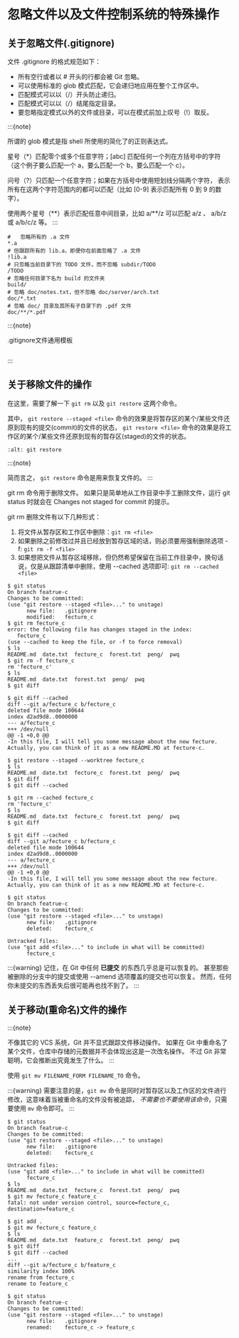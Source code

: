 # 忽略文件以及文件控制系统的特殊操作

## 关于忽略文件(.gitignore)

文件 .gitignore 的格式规范如下：

- 所有空行或者以 # 开头的行都会被 Git 忽略。
- 可以使用标准的 glob 模式匹配，它会递归地应用在整个工作区中。
- 匹配模式可以以（/）开头防止递归。
- 匹配模式可以以（/）结尾指定目录。
- 要忽略指定模式以外的文件或目录，可以在模式前加上叹号（!）取反。

:::{note}

所谓的 glob 模式是指 shell 所使用的简化了的正则表达式。

星号（\*）匹配零个或多个任意字符；\[abc\] 匹配任何一个列在方括号中的字符 （这个例子要么匹配一个 a，要么匹配一个 b，要么匹配一个 c）。

问号（?）只匹配一个任意字符；如果在方括号中使用短划线分隔两个字符， 表示所有在这两个字符范围内的都可以匹配（比如 \[0-9\] 表示匹配所有 0 到 9 的数字）。

使用两个星号（\*\*）表示匹配任意中间目录，比如 a/\*\*/z 可以匹配 a/z 、 a/b/z 或 a/b/c/z 等。
:::

```shell
#   忽略所有的 .a 文件
*.a
# 但跟踪所有的 lib.a，即便你在前面忽略了 .a 文件
!lib.a
# 只忽略当前目录下的 TODO 文件，而不忽略 subdir/TODO
/TODO
# 忽略任何目录下名为 build 的文件夹
build/
# 忽略 doc/notes.txt，但不忽略 doc/server/arch.txt
doc/*.txt
# 忽略 doc/ 目录及其所有子目录下的 .pdf 文件
doc/**/*.pdf
```

:::{note}

.gitignore文件通用模板

```{literalinclude} ./.gitignore
```

:::

## 关于移除文件的操作

在这里，需要了解一下 `git rm` 以及 `git restore` 这两个命令。

其中， `git restore --staged <file>` 命令的效果是将暂存区的某个/某些文件还原到现有的提交(commit)的文件的状态， `git restore <file>` 命令的效果是将工作区的某个/某些文件还原到现有的暂存区(staged)的文件的状态。

```{image} ../img/git-restore.png
:alt: git restore
```

:::{note}

简而言之， `git restore` 命令是用来恢复文件的。
:::

git rm 命令用于删除文件。
如果只是简单地从工作目录中手工删除文件，运行 git status 时就会在 Changes not staged for commit 的提示。

git rm 删除文件有以下几种形式：

1. 将文件从暂存区和工作区中删除：`git rm <file>`
2. 如果删除之前修改过并且已经放到暂存区域的话，则必须要用强制删除选项 -f: `git rm -f <file>`
3. 如果想把文件从暂存区域移除，但仍然希望保留在当前工作目录中，换句话说，仅是从跟踪清单中删除，使用 --cached 选项即可: `git rm --cached <file>`

```shell
$ git status
On branch featrue-c
Changes to be committed:
(use "git restore --staged <file>..." to unstage)
      new file:   .gitignore
      modified:   fecture_c
$ git rm fecture_c
error: the following file has changes staged in the index:
   fecture_c
(use --cached to keep the file, or -f to force removal)
$ ls
README.md  date.txt  fecture_c  forest.txt  peng/  pwq
$ git rm -f fecture_c
rm 'fecture_c'
$ ls
README.md  date.txt  forest.txt  peng/  pwq
$ git diff

$ git diff --cached
diff --git a/fecture_c b/fecture_c
deleted file mode 100644
index d2ad9d8..0000000
--- a/fecture_c
+++ /dev/null
@@ -1 +0,0 @@
-In this file, I will tell you some message about the new fecture. Actually, you can think of it as a new README.MD at fecture-c.

$ git restore --staged --worktree fecture_c
$ ls
README.md  date.txt  fecture_c  forest.txt  peng/  pwq
$ git diff
$ git diff --cached
```

```shell
$ git rm --cached fecture_c
rm 'fecture_c'
$ ls
README.md  date.txt  fecture_c  forest.txt  peng/  pwq
$ git diff

$ git diff --cached
diff --git a/fecture_c b/fecture_c
deleted file mode 100644
index d2ad9d8..0000000
--- a/fecture_c
+++ /dev/null
@@ -1 +0,0 @@
-In this file, I will tell you some message about the new fecture. Actually, you can think of it as a new README.MD at fecture-c.

$ git status
On branch featrue-c
Changes to be committed:
(use "git restore --staged <file>..." to unstage)
      new file:   .gitignore
      deleted:    fecture_c

Untracked files:
(use "git add <file>..." to include in what will be committed)
      fecture_c
```

:::{warning}
记住，在 Git 中任何 **已提交** 的东西几乎总是可以恢复的。 甚至那些被删除的分支中的提交或使用 --amend 选项覆盖的提交也可以恢复。 然而，任何你未提交的东西丢失后很可能再也找不到了。
:::

## 关于移动(重命名)文件的操作

:::{note}

不像其它的 VCS 系统，Git 并不显式跟踪文件移动操作。 如果在 Git 中重命名了某个文件，仓库中存储的元数据并不会体现出这是一次改名操作。 不过 Git 非常聪明，它会推断出究竟发生了什么。
:::

使用 `git mv FILENAME_FORM FILENAME_TO` 命令。

:::{warning}
需要注意的是，`git mv` 命令是同时对暂存区以及工作区的文件进行修改，这意味着当被重命名的文件没有被追踪， *不需要也不要使用该命令*，只需要使用 `mv` 命令即可。
:::

```shell
$ git status
On branch featrue-c
Changes to be committed:
(use "git restore --staged <file>..." to unstage)
      new file:   .gitignore
      deleted:    fecture_c

Untracked files:
(use "git add <file>..." to include in what will be committed)
      fecture_c
$ ls
README.md  date.txt  fecture_c  forest.txt  peng/  pwq
$ git mv fecture_c feature_c
fatal: not under version control, source=fecture_c, destination=feature_c

$ git add .
$ git mv fecture_c feature_c
$ ls
README.md  date.txt  feature_c  forest.txt  peng/  pwq
$ git diff
$ git diff --cached
...
diff --git a/fecture_c b/feature_c
similarity index 100%
rename from fecture_c
rename to feature_c

$ git status
On branch featrue-c
Changes to be committed:
(use "git restore --staged <file>..." to unstage)
      new file:   .gitignore
      renamed:    fecture_c -> feature_c
```
